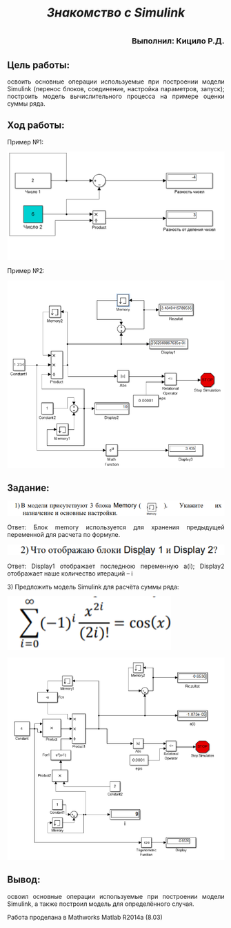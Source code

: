 ***<h1 align = "center">Знакомство с Simulink</a>***

<p align = "right"><font size = 4>
Выполнил: Кицило Р.Д.
</font></p>

## **Цель работы:**

<p align = "justify">
освоить основные операции используемые при построении модели Simulink (перенос блоков, соединение, настройка параметров, запуск);
построить модель вычислительного процесса на примере оценки суммы ряда.

</p>

## **Ход работы:**


<p align = "justify">
Пример №1:
</p>

![Пример 1](images/example1.png)
<p align = "justify">
Пример №2:
</p>

![Пример2](images/example2.png)


## **Задание:**

![Задание 1](images/task1.png)

<p align = "justify">
Ответ:
Блок memory используется для хранения предыдущей переменной для расчета по формуле.
</p>

![Задание 2](images/task2.png)

<p align = "justify">
Ответ:
Display1 отображает последнюю переменную a(i);
Display2 отображает наше количество итераций – i
</p>

<p align = "justify">
3) Предложить модель Simulink для расчёта суммы ряда:
</p>

![Условие задания](images/maintask.png)

<p>
</p>

![Доп. задание 1](images/main.png)

## **Вывод:**

<p align = "justify">
освоил основные операции используемые при построении модели Simulink, а также построил модель для определённого случая.

Работа проделана в 
Mathworks Matlab R2014a (8.03)
</p>
